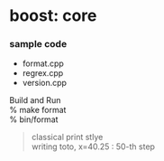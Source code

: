 boost: core
===============


### sample code  
- format.cpp  
- regrex.cpp  
- version.cpp  


Build and Run  
% make format  
% bin/format  
> classical print stlye  
> writing toto,  x=40.25 : 50-th step  
